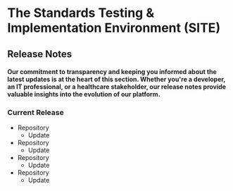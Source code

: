 # The Standards Testing & Implementation Environment (SITE)

## Release Notes

#### Our commitment to transparency and keeping you informed about the latest updates is at the heart of this section. Whether you're a developer, an IT professional, or a healthcare stakeholder, our release notes provide valuable insights into the evolution of our platform.

### Current Release
* Repository
  * Update
* Repository
  * Update
* Repository
  * Update
* Repository
  * Update
